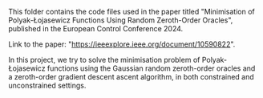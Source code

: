 This folder contains the code files used in the paper titled "Minimisation of Polyak-Łojasewicz Functions Using Random Zeroth-Order Oracles", published in the European Control Conference 2024.

Link to the paper: "https://ieeexplore.ieee.org/document/10590822".

In this project, we try to solve the minimisation problem of Polyak-Łojasewicz functions using the Gaussian random zeroth-order oracles and a zeroth-order gradient descent ascent algorithm, in both constrained and unconstrained settings.
